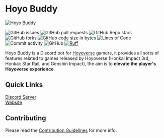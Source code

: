 # Hoyo Buddy

![Hoyo Buddy](https://iili.io/J1JqMSR.png)  

![GitHub issues](https://img.shields.io/github/issues/seriaati/hoyo-buddy)
![GitHub pull requests](https://img.shields.io/github/issues-pr/seriaati/hoyo-buddy)
![GitHub Repo stars](https://img.shields.io/github/stars/seriaati/hoyo-buddy?style=flat)
![GitHub forks](https://img.shields.io/github/forks/seriaati/hoyo-buddy?style=flat)
![GitHub code size in bytes](https://img.shields.io/github/languages/code-size/seriaati/hoyo-buddy)
![Lines of Code](https://tokei.rs/b1/github/seriaati/hoyo-buddy?category=code&type=Python&style=flat)
![Commit activity](https://img.shields.io/github/commit-activity/w/seriaati/hoyo-buddy/main)
![GitHub](https://img.shields.io/github/license/seriaati/hoyo-buddy)
[![Ruff](https://img.shields.io/endpoint?url=https://raw.githubusercontent.com/astral-sh/ruff/main/assets/badge/v2.json)](https://github.com/astral-sh/ruff)

Hoyo Buddy is a Discord bot for [Hoyoverse](https://www.hoyoverse.com/zh-tw/) gamers, it provides all sorts of features related to games released by Hoyoverse (Honkai Impact 3rd, Honkai: Star Rail, and Genshin Impact), the aim is to **elevate the player's Hoyoverse experience**.

## Quick Links

[Discord Server](https://dsc.gg/hoyo-buddy)  
[Website](http://hb.bot.nu/)

## Contributing

Please read the [Contribution Guidelines](https://github.com/seriaati/hoyo-buddy/blob/main/CONTRIBUTING.md) for more info.
